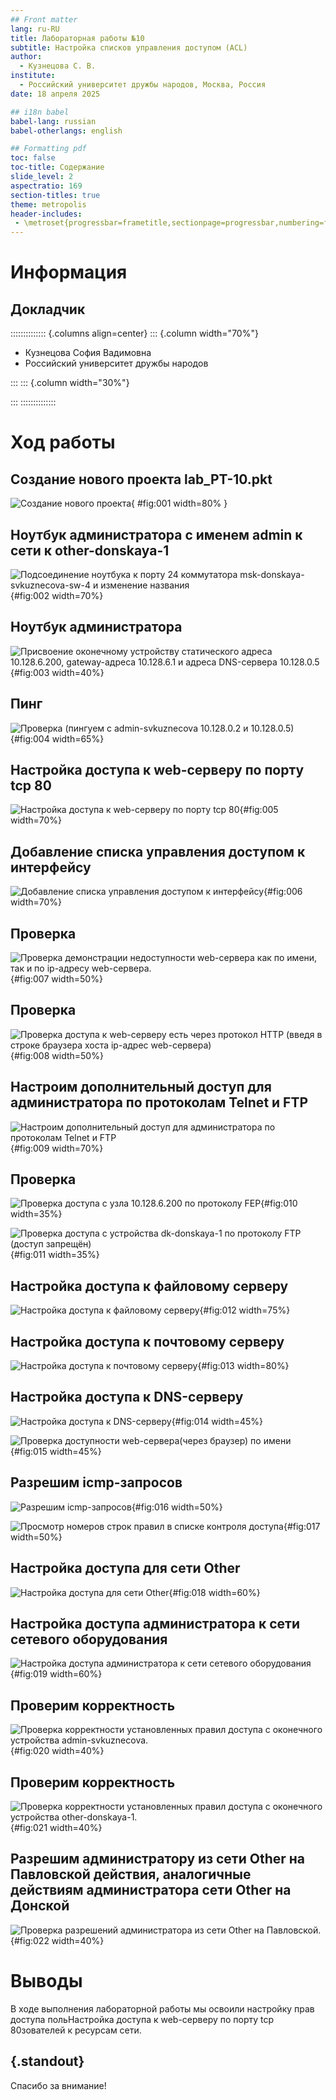 ```yaml
---
## Front matter
lang: ru-RU
title: Лабораторная работы №10
subtitle: Настройка списков управления доступом (ACL)
author:
  - Кузнецова С. В.
institute:
  - Российский университет дружбы народов, Москва, Россия
date: 18 апреля 2025

## i18n babel
babel-lang: russian
babel-otherlangs: english

## Formatting pdf
toc: false
toc-title: Содержание
slide_level: 2
aspectratio: 169
section-titles: true
theme: metropolis
header-includes:
 - \metroset{progressbar=frametitle,sectionpage=progressbar,numbering=fraction}
---
```


# Информация

## Докладчик

:::::::::::::: {.columns align=center}
::: {.column width="70%"}

  * Кузнецова София Вадимовна
  * Российский университет дружбы народов

:::
::: {.column width="30%"}

:::
::::::::::::::

# Ход работы

## Создание нового проекта lab_PT-10.pkt

![Создание нового проекта](image/1.png){ #fig:001 width=80% }

## Ноутбук администратора с именем admin к сети к other-donskaya-1 

![Подсоединение ноутбука к порту 24 коммутатора msk-donskaya-svkuznecova-sw-4 и изменение названия](image/2.png){#fig:002 width=70%}

## Ноутбук администратора

![Присвоение оконечному устройству статического адреса 10.128.6.200, gateway-адреса 10.128.6.1 и адреса DNS-сервера 10.128.0.5](image/3.png){#fig:003 width=40%}

## Пинг

![Проверка (пингуем с admin-svkuznecova 10.128.0.2 и 10.128.0.5)](image/4.png){#fig:004 width=65%}

## Настройка доступа к web-серверу по порту tcp 80

![Настройка доступа к web-серверу по порту tcp 80](image/5.png){#fig:005 width=70%}

## Добавление списка управления доступом к интерфейсу

![Добавление списка управления доступом к интерфейсу](image/6.png){#fig:006 width=70%}

## Проверка

![Проверка демонстрации недоступности web-сервера как по имени, так и по ip-адресу web-сервера.](image/7.png){#fig:007 width=50%}

## Проверка

![Проверка доступа к web-серверу есть через протокол HTTP (введя в строке браузера хоста ip-адрес web-сервера)](image/8.png){#fig:008 width=50%}

## Настроим дополнительный доступ для администратора по протоколам Telnet и FTP

![Настроим дополнительный доступ для администратора по протоколам Telnet и FTP](image/9.png){#fig:009 width=70%}

## Проверка

![Проверка доступа с узла 10.128.6.200 по протоколу FЕP](image/10.png){#fig:010 width=35%}

![Проверка доступа с устройства dk-donskaya-1 по протоколу FTP (доступ запрещён)](image/11.png){#fig:011 width=35%}

## Настройка доступа к файловому серверу

![Настройка доступа к файловому серверу](image/12.png){#fig:012 width=75%}

## Настройка доступа к почтовому серверу

![Настройка доступа к почтовому серверу](image/13.png){#fig:013 width=80%}

## Настройка доступа к DNS-серверу

![Настройка доступа к DNS-серверу](image/14.png){#fig:014 width=45%}

![Проверка доступности web-сервера(через браузер) по имени](image/15.png){#fig:015 width=45%}

## Разрешим icmp-запросов

![Разрешим icmp-запросов](image/16.png){#fig:016 width=50%}

![Просмотр номеров строк правил в списке контроля доступа](image/17.png){#fig:017 width=50%}

## Настройка доступа для сети Other

![Настройка доступа для сети Other](image/18.png){#fig:018 width=60%}

## Настройка доступа администратора к сети сетевого оборудования

![Настройка доступа администратора к сети сетевого оборудования](image/19.png){#fig:019 width=60%}

## Проверим корректность 

![Проверка корректности установленных правил доступа с оконечного устройства admin-svkuznecova.](image/20.png){#fig:020 width=40%}

## Проверим корректность 

![Проверка корректности установленных правил доступа с оконечного устройства other-donskaya-1.](image/21.png){#fig:021 width=40%}

## Разрешим администратору из сети Other на Павловской действия, аналогичные действиям администратора сети Other на Донской

![Проверка разрешений администратора из сети Other на Павловской.](image/22.png){#fig:022 width=40%}

# Выводы

В ходе выполнения лабораторной работы мы освоили настройку прав доступа польНастройка доступа к web-серверу по порту tcp 80зователей к ресурсам сети.

## {.standout}

Спасибо за внимание!
